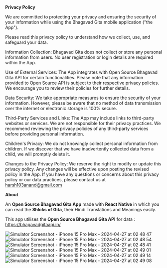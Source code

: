 **Privacy Policy**

We are committed to protecting your privacy and ensuring the security of your information while using the Bhagavad Gita mobile application ("the App").

Please read this privacy policy to understand how we collect, use, and safeguard your data.

Information Collection: Bhagavad Gita does not collect or store any personal information from users. No user registration or login details are required within the App.

Use of External Services: The App integrates with Open Source Bhagavad Gita API for certain functionalities. Please note that any information provided to Open Source API is subject to their respective privacy policies. We encourage you to review their policies for further details.

Data Security: We take appropriate measures to ensure the security of your information. However, please be aware that no method of data transmission over the internet or electronic storage is 100% secure.

Third-Party Services and Links: The App may include links to third-party websites or services. We are not responsible for their privacy practices. We recommend reviewing the privacy policies of any third-party services before providing personal information.

Children's Privacy: We do not knowingly collect personal information from children. If we discover that we have inadvertently collected data from a child, we will promptly delete it.

Changes to the Privacy Policy: We reserve the right to modify or update this privacy policy. Any changes will be effective upon posting the revised policy in the App. If you have any questions or concerns about this privacy policy or our data practices, please contact us at harsh103anand@gmail.com

**About**

An **Open Source Bhagavad Gita App** made with **React Native** in which you can read the **Shloks of Gita**, their Hindi Translations and Meanings easily. 

This app utilises the **Open Source Bhagavad Gita API** for data : https://bhagavadgitaapi.in/


![Simulator Screenshot - iPhone 15 Pro Max - 2024-04-27 at 02 48 47](https://github.com/Harsh-apk/BhagavadGita/assets/129182272/bc23c407-3f69-4d2c-a6b8-8fde734682bd)
![Simulator Screenshot - iPhone 15 Pro Max - 2024-04-27 at 02 48 54](https://github.com/Harsh-apk/BhagavadGita/assets/129182272/4726e7cb-4c6f-4df0-adaa-51b0d164e496)
![Simulator Screenshot - iPhone 15 Pro Max - 2024-04-27 at 02 48 41](https://github.com/Harsh-apk/BhagavadGita/assets/129182272/d0bffacb-426c-437b-a691-f7f6d3d29543)
![Simulator Screenshot - iPhone 15 Pro Max - 2024-04-27 at 02 49 01](https://github.com/Harsh-apk/BhagavadGita/assets/129182272/f0fc0668-1a30-4f42-a81c-01f0ccea70a7)
![Simulator Screenshot - iPhone 15 Pro Max - 2024-04-27 at 02 49 14](https://github.com/Harsh-apk/BhagavadGita/assets/129182272/0b1027e6-28b5-46f6-a956-625202e242d1)
![Simulator Screenshot - iPhone 15 Pro Max - 2024-04-27 at 02 49 08](https://github.com/Harsh-apk/BhagavadGita/assets/129182272/ea2afc9c-c889-46d7-a728-0e52aad8462d)
